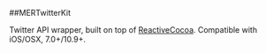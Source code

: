 ##MERTwitterKit

Twitter API wrapper, built on top of [ReactiveCocoa](https://github.com/ReactiveCocoa/ReactiveCocoa). Compatible with iOS/OSX, 7.0+/10.9+.